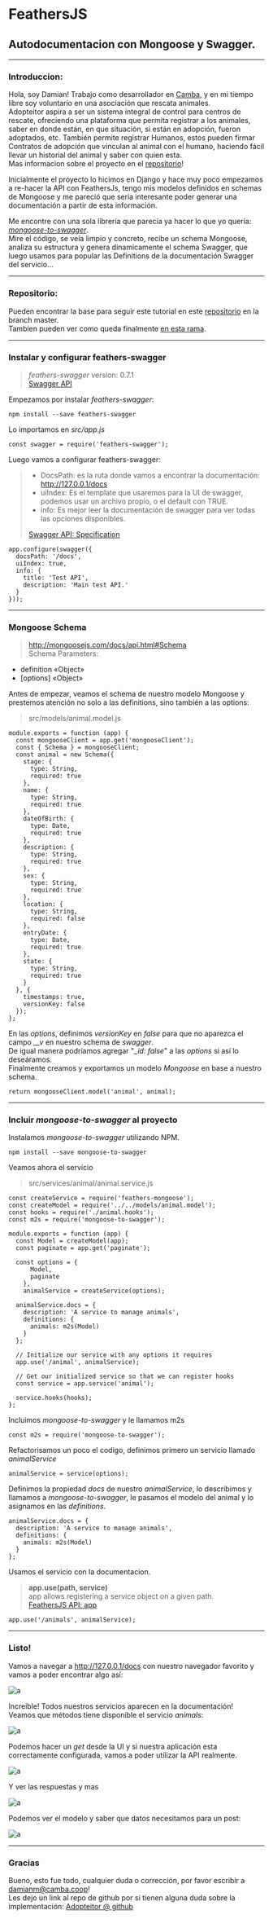 # FeathersJS
## Autodocumentacion con Mongoose y Swagger.
***

### Introduccion:
Hola, soy Damian! Trabajo como desarrollador en [Camba](http://camba.coop/), y en mi tiempo libre soy voluntario en una asociación que rescata animales.  
Adopteitor aspira a ser un sistema integral de control para centros de rescate, ofreciendo una plataforma que permita registrar a los animales, saber en donde están, en que situación, si están en adopción, fueron adoptados, etc. También permite registrar Humanos, estos pueden firmar Contratos de adopción que vinculan al animal con el humano, haciendo fácil llevar un historial del animal y saber con quien esta.  
Mas informacion sobre el proyecto en el [repositorio](https://github.com/adopteitor/adopteitor-api)!

Inicialmente el proyecto lo hicimos en Django y hace muy poco empezamos a re-hacer la API con FeathersJs, tengo mis modelos definidos en schemas de Mongoose y me pareció que seria interesante poder generar una documentación a partir de esta información.  

Me encontre con una sola librería que parecía ya hacer lo que yo quería:  *[mongoose-to-swagger](https://github.com/giddyinc/mongoose-to-swagger)*.  
Mire el código, se veía limpio y concreto, recibe un schema Mongoose,
analiza su estructura y genera dinamicamente el schema Swagger, que luego usamos para popular las Definitions de la documentación Swagger del servicio...  
***

### Repositorio:
Pueden encontrar la base para seguir este tutorial en este [repositorio](https://github.com/Cambalab/feathers-mongoose-swagger) en la branch master.  
Tambien pueden ver como queda finalmente [en esta rama](https://github.com/Cambalab/feathers-mongoose-swagger/tree/swagger-in-action).
***

### Instalar y configurar feathers-swagger
> *feathers-swagger* version: 0.7.1  
> [Swagger API](https://swagger.io/docs/)

Empezamos por instalar *feathers-swagger*:

```
npm install --save feathers-swagger
```
Lo importamos en *src/app.js*
```
const swagger = require('feathers-swagger');
```

Luego vamos a configurar feathers-swagger:
> - DocsPath: es la ruta donde vamos a encontrar la documentación: http://127.0.0.1/docs
> - uiIndex: Es el template que usaremos para la UI de swagger, podemos usar un archivo propio, o el default con TRUE.
> - info: Es mejor leer la documentación de swagger para ver todas las opciones disponibles.
>
> [Swagger API: Specification](https://swagger.io/docs/specification/basic-structure/)

```
app.configure(swagger({
  docsPath: '/docs',
  uiIndex: true,
  info: {
    title: 'Test API',
    description: 'Main test API.'
  }
}));
```
***

### Mongoose Schema
> http://mongoosejs.com/docs/api.html#Schema  
Schema Parameters:
- definition «Object»
- [options] «Object»

Antes de empezar, veamos el schema de nuestro modelo Mongoose y prestemos atención no solo a las definitions,  sino también a las options:

> src/models/animal.model.js

```
module.exports = function (app) {
  const mongooseClient = app.get('mongooseClient');
  const { Schema } = mongooseClient;
  const animal = new Schema({
    stage: {
      type: String,
      required: true
    },
    name: {
      type: String,
      required: true
    },
    dateOfBirth: {
      type: Date,
      required: true
    },
    description: {
      type: String,
      required: true
    },
    sex: {
      type: String,
      required: true
    },
    location: {
      type: String,
      required: false
    },
    entryDate: {
      type: Date,
      required: true
    },
    state: {
      type: String,
      required: true
    }
  }, {
    timestamps: true,
    versionKey: false
  });
};

```
En las *options*, definimos *versionKey* en *false* para que no aparezca el campo *__v* en nuestro schema de *swagger*.  
De igual manera podríamos agregar "*_id: false*" a las *options* si así lo deseáramos.  
Finalmente creamos y exportamos un modelo *Mongoose* en base a nuestro schema.
```
return mongooseClient.model('animal', animal);
```
***

### Incluir *mongoose-to-swagger* al proyecto
Instalamos *mongoose-to-swagger* utilizando NPM.
```
npm install --save mongoose-to-swagger
```
Veamos ahora el servicio
> src/services/animal/animal.service.js

```
const createService = require('feathers-mongoose');
const createModel = require('../../models/animal.model');
const hooks = require('./animal.hooks');
const m2s = require('mongoose-to-swagger');

module.exports = function (app) {
  const Model = createModel(app);
  const paginate = app.get('paginate');

  const options = {
      Model,
      paginate
    },
    animalService = createService(options);

  animalService.docs = {
    description: 'A service to manage animals',
    definitions: {
      animals: m2s(Model)
    }
  };

  // Initialize our service with any options it requires
  app.use('/animal', animalService);

  // Get our initialized service so that we can register hooks
  const service = app.service('animal');

  service.hooks(hooks);
};

```
Incluimos *mongoose-to-swagger* y le llamamos m2s
```
const m2s = require('mongoose-to-swagger');
```
Refactorisamos un poco el codigo, definimos primero un servicio llamado *animalService*
```
animalService = service(options);
```
Definimos la propiedad *docs* de nuestro *animalService*, lo describimos y llamamos a *mongoose-to-swagger*, le pasamos el modelo del animal y lo asignamos en las *definitions*.
```
animalService.docs = {
  description: 'A service to manage animals',
  definitions: {
    animals: m2s(Model)
  }
};
```
Usamos el servicio con la documentacion.
> **app.use(path, service)**  
> app allows registering a service object on a given path.  
> [FeathersJS API: app](https://docs.feathersjs.com/api/application.html)

```
app.use('/animals', animalService);
```
***


### Listo!
Vamos a navegar a http://127.0.0.1/docs con nuestro navegador favorito y vamos a poder encontrar algo así:

![a](https://image.ibb.co/bzLHbd/adopteitor_api_swagger.png)

Increíble! Todos nuestros servicios aparecen en la documentación!  
Veamos que métodos tiene disponible el servicio *animals*:

![a](https://image.ibb.co/fMTW2J/adopteitor_api_swagger_methods.png)

Podemos hacer un *get* desde la UI y si nuestra aplicación esta correctamente configurada, vamos a poder utilizar la API realmente.

![a](https://image.ibb.co/kPos9y/adopteitor_api_swagger_get.png)

Y ver las respuestas y mas

![a](https://image.ibb.co/ifuX9y/adopteitor_api_swagger_get_response.png)

Podemos ver el modelo y saber que datos necesitamos para un post:

![a](https://preview.ibb.co/cpmb2J/adopteitor_api_swagger_post.png)
***

### Gracias
Bueno, esto fue todo, cualquier duda o corrección, por favor escribir a damianm@camba.coop!  
Les dejo un link al repo de github por si tienen alguna duda sobre la implementación:
[Adopteitor @ github](https://github.com/adopteitor/adopteitor-api/tree/e062f234ae36893a2cf0453ff096fd48e01f9d40/)
